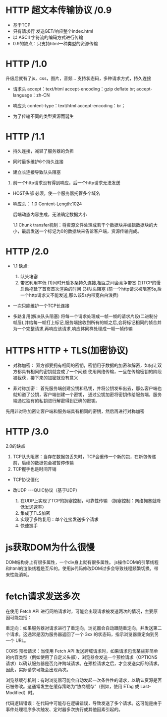 # HTTP 超文本传输协议 /0.9
- 基于TCP
- 只有请求行    发送GET/响应整个index.html
- 以 ASCII 字符流的编码方式进行传输
- 0.9的缺点：只支持html一种类型的资源传输
# HTTP  /1.0
升级后就有了js，css，图片，音频...
支持状态码，多种请求方式，持久连接

- 请求头
    accept：text/html
    accept-encoding：gzip deflate br;
    accept-language：zh-CN

- 响应头
    content-type：text/html
    accept-encoding：br；

- 为了传输不同的类型资源而诞生


# HTTP  /1.1
- 持久连接，减轻了服务器的负担

- 同时最多维护6个持久连接

- 建立长连接导致队头阻塞
1. 前一个http请求没有得到响应，后一个http请求无法发送

- HOST头部
必须，使一个服务器托管多个域名

- 响应头：
    1.0  Content-Length:1024

    后端动态内容生成，无法确定数据大小

    1.1 Chunk transfer机制：将资源文件处理成若干个数据块并编辑数据块的大小，最后发送一个标记为0的数据块来告诉客户端，资源传输完成。


# HTTP /2.0
- 1.1 缺点:
    1. 队头堵塞
    2. 带宽利用率低
        (1)同时开启多条持久连接,相互之间会竞争带宽
        (2)TCP的慢启动拖延了首页首次渲染的时间
        (3)队头阻塞 (前一个http请求被阻塞5s,后一个http请求又不能发送,那么该5s内带宽白白浪费)

- 一次只能维护一个TCP长连接


- 多路复用(解决队头阻塞)
    将每一个请求处理成一帧一帧的请求片段(二进制分帧层),并给每一帧打上标记,服务端接收到所有的帧之后,会将标记相同的帧合并为一个完整请求,再响应该请求,响应体同样处理成一帧一帧传输

# HTTPS HTTP + TLS(加密协议)
   
- 对称加密：
    双方都要拥有相同的密钥，密钥用于数据的加密和解密，如何让双方都具有相同的密钥就变成了一个问题
    使用网络传输，一旦在传输密钥的阶段被截获，接下来的加密就没有意义

- 非对称加密：
    首先服务端创建公钥和私钥，并将公钥发布出去，那么客户端也就知道了公钥，客户端创建一个密钥，
    通过公钥加密将密钥传给服务端，服务端通过独有的私钥进行解密得到正确的密钥。

先用非对称加密让客户端和服务端具有相同的密钥，然后再进行对称加密


# HTTP /3.0
  2.0的缺点
   1. TCP队头阻塞：当存在数据包丢失时，TCP会重传一个新的包，在新包传递前，后续的数据包会被暂停传输
   2. TCP握手也是时间开销

- TCP协议僵化

- 改UDP ---QUIC协议（基于UDP）
    1. 在UDP上实现了TCP的拥塞控制，可靠性传输 （拥塞控制：网络拥塞就降低发送速率）
    2. 集成了TLS加密
    3. 实现了多路复用：单个连接发送多个请求
    4. 快速握手







# js获取DOM为什么很慢
DOM结构身上有很多属性，一个div身上就有很多属性。
js操作DOM的引擎线程和html的渲染线程是互斥的。使用js代码修改DOM过多会导致线程频繁切换，带来性能消耗。

# fetch请求发送多次
在使用 Fetch API 进行网络请求时，可能会出现请求被发送两次的情况，主要原因可能包括：

重定向：如果服务器对请求进行了重定向，浏览器会自动跟随重定向，并发送第二个请求。这通常是因为服务器返回了一个 3xx 的状态码，指示浏览器重定向到另一个 URL。

CORS 预检请求：当使用 Fetch API 发送跨域请求时，如果请求包含某些非简单的内容类型（例如使用了自定义头部），浏览器会发送一个预检请求（OPTIONS 请求）以确认服务器是否允许跨域请求。在预检请求之后，才会发送实际的请求。因此，实际请求可能会出现两次。

浏览器缓存机制：有时浏览器可能会自动发起一次条件性的请求，以确认资源是否已被修改。这通常发生在缓存策略为“协商缓存”（例如，使用 ETag 或 Last-Modified）时。

代码逻辑错误：在代码中可能存在逻辑错误，导致发送了多个请求。这可能是由于事件处理程序多次触发、定时器多次执行或其他因素引起的。
